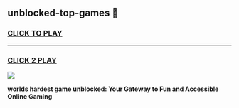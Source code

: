 
## unblocked-top-games 👋
<h3>
<a href="https://premium.freeplayer.one?title=unblocked-top-games&ref=14F">CLICK TO PLAY</a></h3>
<hr>

<h3>
<a href="https://premium.freeplayer.one?title=unblocked-top-games&ref=14F">CLICK 2 PLAY</a>
  
</h3>

<a href="https://premium.freeplayer.one?title=unblocked-top-games&ref=12F/"><img src="https://clearcache.store/games.png"></a>


**worlds hardest game unblocked: Your Gateway to Fun and Accessible Online Gaming**
